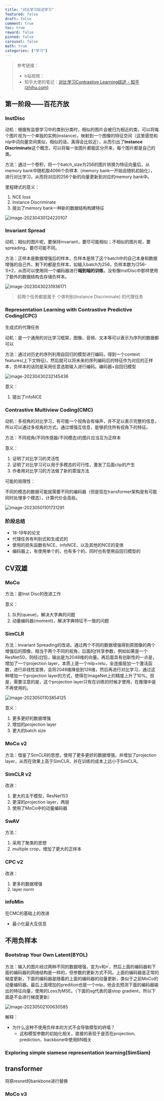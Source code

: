 ```yaml
---
title: "对比学习综述学习"
featured: false
draft: false
comment: true
toc: true
reward: false
pinned: false
carousel: false
math: true
categories: ["学习"]
---
```


<!--more-->

> 参考链接：
>
> - b站视频：
> - 知乎大佬的笔记：[对比学习Contrastive Learning综述 - 知乎 (zhihu.com)](https://zhuanlan.zhihu.com/p/555359995)

## 第一阶段——百花齐放

### InstDisc

动机：根据有监督学习中的类别分类时，相似的图片会被归为相近的类，可以将每个图片视为一个单独的实例(instance)，映射到一个图像的特征空间（这里感觉和nlp中词向量空间类似，相似的话，离得会比较近），从而引出了**Instance Discriminate**这个概念，可以将每一张图片都能区分开来，每个图片都是自己的类。

方法：通过一个卷积，将一个batch_size为256的图片转换为特征向量后，从memory bank中随机取4096个负样本（memory bank一开始会随机初始化），进行对比学习，从而将对应的256个新的向量更新到对应的memory bank中。

里程碑式的意义：

1. NCE loss
2. Instance Discriminate
3. 提出了memory bank一种新的数据结构构建特征

![image-20230430124220107](https://img.yulegend.cn/img/image-20230430124220107.png)

### Invariant Spread

动机：相似的图片呢，要保持invariant，要尽可能相似；不相似的图片呢，要spreading，要尽可能不同。

方法：正样本是数据增强后的样本，负样本是除了这个batch中的自己本身和数据增强的自己外，剩下的都是负样本，如输入batch为256，负样本数为(256-1)*2，从而可以使用同一个编码器进行**端到端的训练**，没有像InstDisc中那样使用了额外的数据结构去存储负样本。

![image-20230430231936171](C:%5CUsers%5Cy2554%5CAppData%5CRoaming%5CTypora%5Ctypora-user-images%5Cimage-20230430231936171.png)

> 前两个任务都是属于 个体判别(Instance Discriminate) 的代理任务

### Representation Learning with Contrastive Predictive Coding(CPC)

生成式的代理任务

动机：是一个通用的对比学习框架，图像、音频、文本等可以表示为序列的数据都可以

方法：通过对历史的序列利用自回归的模型进行编码，得到一个context features(上下文特征)，然后就可以将未来的序列编码后的特征作为对应的正样本，负样本的话则是采用任意选取输入进行编码。编码器+自回归模型

![image-20230430232145436](https://img.yulegend.cn/img/image-20230430232145436.png)

意义：

1. 提出了infoNCE

### Contrastive Multiview Coding(CMC)

动机：多视角的对比学习，有可能一个视角会有噪声，并不足以表示完整的信息，所以可以通过多视角的方式，通过增强互信息，能够抓住所有视角下的特征。

方法：不同视角(不同传感器/不同模态)的图片应当互为正样本

意义：

1. 证明了对比学习的灵活性
2. 证明了对比学习可以用于多模态的可行性，激发了后面clip的产生
3. 作者用对比学习的方法做了新的蒸馏方法

可能的局限性：

不同的模态的数据可能就需要不同的编码器（但是现在transformer架构是有可能同时处理多个模态），计算代价会高些。

![image-20230501101731291](https://img.yulegend.cn/img/image-20230501101731291.png)

### 阶段总结
- 18-19年的论文
- 代理任务有判别式和生成式的
- 使用的损失函数有NCE、infoNCE、以及其他的NCE的变体
- 编码器上，有使用单个的，也有多个的，同时也有使用自回归模型的



## CV双雄

### MoCo

方法：是Inst Disc的改进工作

意义：

1. 队列(queue)，解决大字典的问题
2. 动量编码器(moment)，解决字典特征不一致的问题

### SimCLR

方法：Invariant Spreading的改进。通过两个不同的数据增强得到原图像的两个增强后的图像，相当于两个不同的视角，后面的$f$共享参数，例如如果是一个ResNet50，则经过$f$后，输出是为2048维的向量。再后面具有创新性的一点是，增加了一个projection layer，本质上是一个mlp+relu，全连接层加一个激活函数，进行非线性变换，会将2048维降低到128维，然后再进行对比学习，通过这种增加一个projection layer的方式，使得在ImageNet上的精度上升了10%。但是，需要注意的是，这个projection layer只有在训练的时候才使用，在推理中是不再使用的。

![image-20230501103854125](https://img.yulegend.cn/img/image-20230501103854125.png)

意义：

1. 更多更好的数据增强
2. 增加的projection layer
3. 更大的batch size

### MoCo v2

方法：借鉴了SimCLR的思想，使用了更多更好的数据增强，并增加了projection layer，从而在效果上高于SimCLR，并在训练的成本上远小于SimCLR。

### SimCLR v2

改进：

1. 更大的主干模型，ResNet153
2. 更深的projection layer，两层
3. 使用了MoCo中的动量编码器

### SwAV

方法：

1. 采用了聚类的思想
2. multiple crop，增加了更大的正样本

### CPC v2

改进：

1. 更多的数据增强
2. layer norm

### infoMin

在CMC的基础上的改进

- 最小化最大互信息



## 不用负样本

### Bootstrap Your Own Latent(BYOL)

方法：输入的图片经过两种不同的数据增强，变为$v$和$v^{'}$，然后上面的编码器和下面的编码器的网络结构是一样的，但参数的更新方式不同，上面的编码器是正常的梯度更新，下面的编码器是随着的上面的编码器的动量更新，类似于之前MoCo的动量编码器。最后上面增加的predition也是一个mlp，他会去预测下面的编码器输出的特征向量，使用的Loss为MSE。（下面的sg代表的是stop gradient，所以下面是不会进行梯度更新）

![image-20230502100630585](https://img.yulegend.cn/img/image-20230502100630585.png)

解释：

- 为什么这种不使用负样本的方式不会导致模型的坍塌？
  - 这和模型参数的初始化相关，直接的表现于是否在projection、prediction、backbone中使用BN相关

### Exploring simple siamese representation learning(SimSiam)



## transformer

将原resnet的bankbone进行替换

### MoCo v3